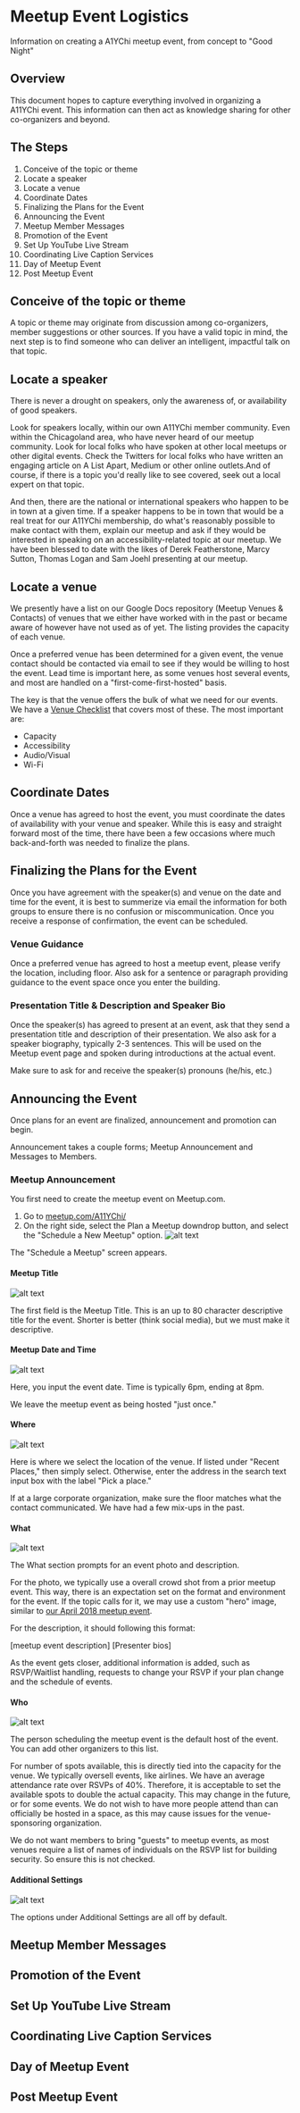 # Meetup Event Logistics
Information on creating a A1YChi meetup event, from concept to "Good Night"

## Overview
This document hopes to capture everything involved in organizing a A11YChi event. This information can then act as knowledge sharing for other co-organizers and beyond.

## The Steps
1. Conceive of the topic or theme
2. Locate a speaker
3. Locate a venue
4. Coordinate Dates
5. Finalizing the Plans for the Event
6. Announcing the Event
7. Meetup Member Messages
8. Promotion of the Event
9. Set Up YouTube Live Stream
10. Coordinating Live Caption Services 
11. Day of Meetup Event
12. Post Meetup Event

## Conceive of the topic or theme
A topic or theme may originate from discussion among co-organizers, member suggestions or other sources. If you have a valid topic in mind, the next step is to find someone who can deliver an intelligent, impactful talk on that topic.
## Locate a speaker
There is never a drought on speakers, only the awareness of, or availability of good speakers.

Look for speakers locally, within our own A11YChi member community. Even within the Chicagoland area, who have never heard of our meetup community. Look for local folks who have spoken at other local meetups or other digital events. Check the Twitters for local folks who have written an engaging article on A List Apart, Medium or other online outlets.And of course, if there is a topic you'd really like to see covered, seek out a local expert on that topic.

And then, there are the national or international speakers who happen to be in town at a given time. If a speaker happens to be in town that would be a real treat for our A11YChi membership, do what's reasonably possible to make contact with them, explain our meetup and ask if they would be interested in speaking on an accessibility-related topic at our meetup. We have been blessed to date with the likes of Derek Featherstone, Marcy Sutton, Thomas Logan and Sam Joehl presenting at our meetup.

## Locate a venue
We presently have a list on our Google Docs repository (Meetup Venues & Contacts) of venues that we either have worked with in the past or became aware of however have not used as of yet. The listing provides the capacity of each venue. 

Once a preferred venue has been determined for a given event, the venue contact should be contacted via email to see if they would be willing to host the event. Lead time is important here, as some venues host several events, and most are handled on a "first-come-first-hosted" basis.

The key is that the venue offers the bulk of what we need for our events. We have a [Venue Checklist](https://github.com/A11YChi/Venue-Checklist) that covers most of these. The most important are:
* Capacity
* Accessibility
* Audio/Visual
* Wi-Fi

## Coordinate Dates
Once a venue has agreed to host the event, you must coordinate the dates of availability with your venue and speaker. While this is easy and straight forward most of the time, there have been a few occasions where much back-and-forth was needed to finalize the plans.

## Finalizing the Plans for the Event
Once you have agreement with the speaker(s) and venue on the date and time for the event, it is best to summerize via email the information for both groups to ensure there is no confusion or miscommunication. Once you receive a response of confirmation, the event can be scheduled.

### Venue Guidance
Once a preferred venue has agreed to host a meetup event, please verify the location, including floor. Also ask for a sentence or paragraph providing guidance to the event space once you enter the building. 

### Presentation Title & Description and Speaker Bio
Once the speaker(s) has agreed to present at an event, ask that they send a presentation title and description of their presentation. We also ask for a speaker biography, typically 2-3 sentences. This will be used on the Meetup event page and spoken during introductions at the actual event. 

Make sure to ask for and receive the speaker(s) pronouns (he/his, etc.)  

## Announcing the Event
Once plans for an event are finalized, announcement and promotion can begin.

Announcement takes a couple forms; Meetup Announcement and Messages to Members.

### Meetup Announcement
You first need to create the meetup event on Meetup.com.
1. Go to [meetup.com/A11YChi/](https://meetup.com/A11YChi/)
2. On the right side, select the Plan a Meetup downdrop button, and select the "Schedule a New Meetup" option.
![alt text](https://github.com/A11YChi/meetup-event-logistics/blob/master/img/meetup-schedule-event.png "Plan an Meetup button with Schedule a New Meetup option") 

The "Schedule a Meetup" screen appears.

#### Meetup Title

![alt text](https://github.com/A11YChi/meetup-event-logistics/blob/master/img/meetup-schedule-title.png "The meetup event title field")

The first field is the Meetup Title. This is an up to 80 character descriptive title for the event. Shorter is better (think social media), but we must make it descriptive.

#### Meetup Date and Time

![alt text](https://github.com/A11YChi/meetup-event-logistics/blob/master/img/meetup-schedule-date-time.png "The meetup event date and time")

Here, you input the event date. Time is typically 6pm, ending at 8pm.

We leave the meetup event as being hosted "just once."

#### Where

![alt text](https://github.com/A11YChi/meetup-event-logistics/blob/master/img/meetup-schedule-location.png "The meetup event location")

Here is where we select the location of the venue. If listed under "Recent Places," then simply select. Otherwise, enter the address in the search text input box with the label "Pick a place."

If at a large corporate organization, make sure the floor matches what the contact communicated. We have had a few mix-ups in the past.

#### What

![alt text](https://github.com/A11YChi/meetup-event-logistics/blob/master/img/meetup-schedule-what.png "Photo for the event and the description field, allowing for 4000 characters.")

The What section prompts for an event photo and description.

For the photo, we typically use a overall crowd shot from a prior meetup event. This way, there is an expectation set on the format and environment for the event. If the topic calls for it, we may use a custom "hero" image, similar to [our April 2018 meetup event](https://www.meetup.com/a11ychi/events/247810000/).

For the description, it should following this format:

[meetup event description]
[Presenter bios]

As the event gets closer, additional information is added, such as RSVP/Waitlist handling, requests to change your RSVP if your plan change and the schedule of events.

#### Who

![alt text](https://github.com/A11YChi/meetup-event-logistics/blob/master/img/meetup-schedule-who.png "Who is hosting the event, capacity and if members can bring guests")

The person scheduling the meetup event is the default host of the event. You can add other organizers to this list.

For number of spots available, this is directly tied into the capacity for the venue. We typically oversell events, like airlines. We have an average attendance rate over RSVPs of 40%. Therefore, it is acceptable to set the available spots to double the actual capacity. This may change in the future, or for some events. We do not wish to have more people attend than can officially be hosted in a space, as this may cause issues for the venue-sponsoring organization.

We do not want members to bring "guests" to meetup events, as most venues require a list of names of individuals on the RSVP list for building security. So ensure this is not checked.

#### Additional Settings

![alt text](https://github.com/A11YChi/meetup-event-logistics/blob/master/img/meetup-schedule-additional-settings.png "Member question and RSVP start/end time")

The options under Additional Settings are all off by default. 




## Meetup Member Messages
## Promotion of the Event
## Set Up YouTube Live Stream
## Coordinating Live Caption Services 
## Day of Meetup Event
## Post Meetup Event

